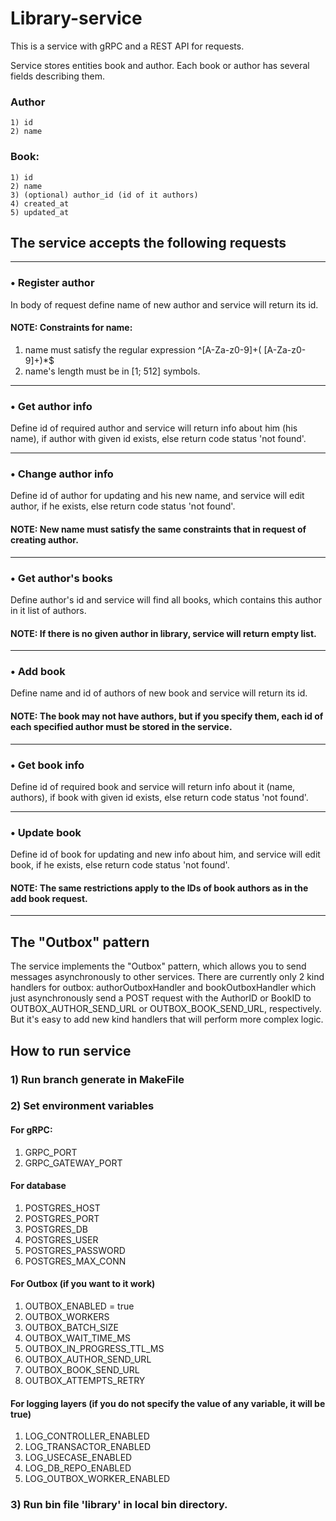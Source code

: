 # Library-service

This is a service with gRPC and a REST API for requests.

Service stores entities book and author. Each book or author has several fields
describing them.

### Author
    1) id 
    2) name

### Book:
    1) id
    2) name
    3) (optional) author_id (id of it authors)
    4) created_at
    5) updated_at


## The service accepts the following requests

------------------------------

### • Register author

In body of request define name of new author and service will return its id.

#### NOTE: Constraints for name:

1) name must satisfy the regular expression ^[A-Za-z0-9]+( [A-Za-z0-9]+)*$
2) name's length must be in [1; 512] symbols.


------------------------------

### • Get author info

Define id of required author and service will return info about him (his name),
if author with given id exists, else return code status 'not found'.

------------------------------

### • Change author info

Define id of author for updating and his new name, and service will edit author,
if he exists, else return code status 'not found'.

#### NOTE: New name must satisfy the same constraints that in request of creating author.

------------------------------

### • Get author's books

Define author's id and service will find all books, which contains
this author in it list of authors.

#### NOTE: If there is no given author in library, service will return empty list.

------------------------------

### • Add book

Define name and id of authors of new book and service will return its id.

#### NOTE: The book may not have authors, but if you specify them, each id of each specified author must be stored in the service.

------------------------------

### • Get book info

Define id of required book and service will return info about it (name, authors),
if book with given id exists, else return code status 'not found'.

------------------------------

### • Update book

Define id of book for updating and new info about him,
and service will edit book, if he exists, else return code status 'not found'.


#### NOTE: The same restrictions apply to the IDs of book authors as in the add book request.

------------------------------

## The "Outbox" pattern

The service implements the "Outbox" pattern, which allows you to send messages
asynchronously to other services. There are currently only 2 kind handlers for outbox: authorOutboxHandler
and bookOutboxHandler which just asynchronously send a POST request with the AuthorID or BookID to
OUTBOX_AUTHOR_SEND_URL or OUTBOX_BOOK_SEND_URL, respectively. But it's easy to add new kind handlers that will
perform more complex logic.


## How to run service

### 1) Run branch generate in MakeFile
### 2) Set environment variables

#### For gRPC:
1) GRPC_PORT
2) GRPC_GATEWAY_PORT

#### For database
1) POSTGRES_HOST
2) POSTGRES_PORT
3) POSTGRES_DB
4) POSTGRES_USER
5) POSTGRES_PASSWORD
6) POSTGRES_MAX_CONN

#### For Outbox (if you want to it work)
1) OUTBOX_ENABLED = true
2) OUTBOX_WORKERS
3) OUTBOX_BATCH_SIZE
4) OUTBOX_WAIT_TIME_MS
5) OUTBOX_IN_PROGRESS_TTL_MS
6) OUTBOX_AUTHOR_SEND_URL
7) OUTBOX_BOOK_SEND_URL
8) OUTBOX_ATTEMPTS_RETRY

#### For logging layers (if you do not specify the value of any variable, it will be true)
1) LOG_CONTROLLER_ENABLED
2) LOG_TRANSACTOR_ENABLED
3) LOG_USECASE_ENABLED
4) LOG_DB_REPO_ENABLED
5) LOG_OUTBOX_WORKER_ENABLED



### 3) Run bin file 'library' in local bin directory. 
